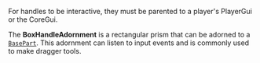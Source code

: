 For handles to be interactive, they must be parented to a player's PlayerGui
or the CoreGui.

The **BoxHandleAdornment** is a rectangular prism that can be adorned to a
[`BasePart`](https://create.roblox.com/docs/reference/engine/classes/BasePart). This adornment can listen to input events and is commonly
used to make dragger tools.